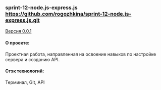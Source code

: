 ### sprint-12-node.js-express.js https://github.com/rogozhkina/sprint-12-node.js-express.js.git

<u>Версия 0.0.1</u>

#### О проекте:

Проектная работа, направленная на освоение навыков по настройке сервера и созданию API.

#### Стэк технологий:

Терминал, Git, API

